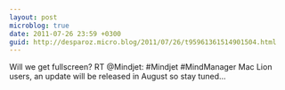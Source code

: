 ```yaml
---
layout: post
microblog: true
date: 2011-07-26 23:59 +0300
guid: http://desparoz.micro.blog/2011/07/26/t95961361514901504.html
---
```

Will we get fullscreen? RT @Mindjet: #Mindjet #MindManager Mac Lion users, an update will be released in August so stay tuned...

